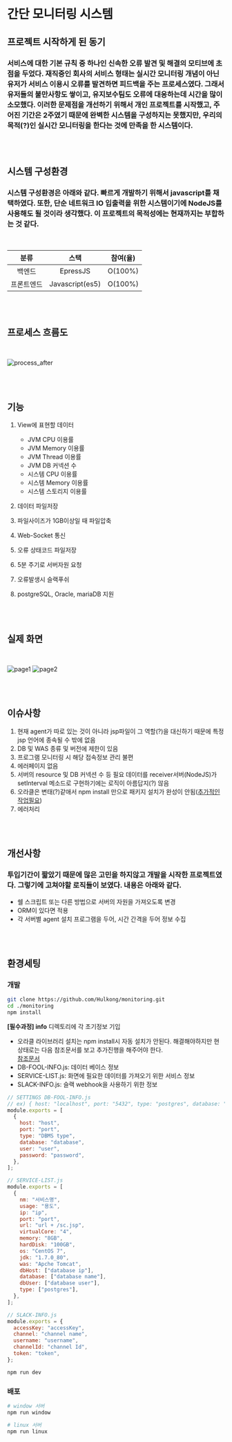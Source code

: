 # 간단 모니터링 시스템

## 프로젝트 시작하게 된 동기

### 서비스에 대한 기본 규칙 중 하나인 신속한 오류 발견 및 해결의 모티브에 초점을 두었다. 재직중인 회사의 서비스 형태는 실시간 모니터링 개념이 아닌 유저가 서비스 이용시 오류를 발견하면 피드백을 주는 프로세스였다. 그래서 유저들의 불만사항도 쌓이고, 유지보수팀도 오류에 대응하는데 시간을 많이 소모했다. 이러한 문제점을 개선하기 위해서 개인 프로젝트를 시작했고, 주어진 기간은 2주였기 때문에 완벽한 시스템을 구성하지는 못했지만, 우리의 목적(?)인 실시간 모니터링을 한다는 것에 만족을 한 시스템이다.

<br/><br/>

## 시스템 구성환경

### 시스템 구성환경은 아래와 같다. 빠르게 개발하기 위해서 javascript를 채택하였다. 또한, 단순 네트워크 IO 입출력을 위한 시스템이기에 NodeJS를 사용해도 될 것이라 생각했다. 이 프로젝트의 목적성에는 현재까지는 부합하는 것 같다.

<br/>

|    분류    |      스택       | 참여(율) |
| :--------: | :-------------: | :------: |
|   백엔드   |    EpressJS     | O(100%)  |
| 프론트엔드 | Javascript(es5) | O(100%)  |

<br/><br/>

## 프로세스 흐름도

<br/>

![process_after](./contents/process_after.png)

<br/><br/>

## 기능

1. View에 표현할 데이터

   - JVM CPU 이용률
   - JVM Memory 이용률
   - JVM Thread 이용률
   - JVM DB 커넥션 수
   - 시스템 CPU 이용률
   - 시스템 Memory 이용률
   - 시스템 스토리지 이용률

2. 데이터 파일저장

3. 파일사이즈가 1GB이상일 때 파일압축

4. Web-Socket 통신

5. 오류 상태코드 파일저장

6. 5분 주기로 서버자원 요청

7. 오류발생시 슬랙푸쉬

8. postgreSQL, Oracle, mariaDB 지원

<br/><br/>

## 실제 화면

<br/>

![page1](./contents/real_page1.png)
![page2](./contents/real_page2.png)

<br/><br/>

## 이슈사항

1. 현재 agent가 따로 있는 것이 아니라 jsp파일이 그 역할(?)을 대신하기 때문에 특정 jsp 언어에 종속될 수 밖에 없음
2. DB 및 WAS 종류 및 버전에 제한이 있음
3. 프로그램 모니터링 시 해당 접속정보 관리 불편
4. 에러페이지 없음
5. 서버의 resource 및 DB 커넥션 수 등 필요 데이터를 receiver서버(NodeJS)가 setInterval 메소드로 구현하기에는 로직이 아름답지(?) 않음
6. 오라클은 변태(?)같애서 npm install 만으로 패키지 설치가 완성이 안됨([추가적인 작업필요](https://lts0606.tistory.com/183))
7. 에러처리

<br/><br/>

## 개선사항

### 투입기간이 짧았기 때문에 많은 고민을 하지않고 개발을 시작한 프로젝트였다. 그렇기에 고쳐야할 로직들이 보였다. 내용은 아래와 같다.

- 쉘 스크립트 또는 다른 방법으로 서버의 자원을 가져오도록 변경
- ORM이 있다면 적용
- 각 서버별 agent 설치 프로그램을 두어, 시간 간격을 두어 정보 수집

<br/><br/>

## 환경세팅

### 개발

```bash
git clone https://github.com/Hulkong/monitoring.git
cd ./monitoring
npm install
```

**[필수과정] info** 디렉토리에 각 초기정보 기입

- 오라클 라이브러리 설치는 npm install시 자동 설치가 안된다. 해결해야하지만 현 상태로는 다음 참조문서를 보고 추가진행을 해주어야 한다.  
  [참조문서](https://lts0606.tistory.com/183)
- DB-FOOL-INFO.js: 데이터 베이스 정보
- SERVICE-LIST.js: 화면에 필요한 데이터를 가져오기 위한 서비스 정보
- SLACK-INFO.js: 슬랙 webhook을 사용하기 위한 정보

```javascript
// SETTINGS DB-FOOL-INFO.js
// ex) { host: "localhost", port: "5432", type: "postgres", database: "postgres", user: "postgres", password: "password"}
module.exports = [
  {
    host: "host",
    port: "port",
    type: "DBMS type",
    database: "database",
    user: "user",
    password: "password",
  },
];

// SERVICE-LIST.js
module.exports = [
  {
    nm: "서비스명",
    usage: "용도",
    ip: "ip",
    port: "port",
    url: "url + /sc.jsp",
    virtualCore: "4",
    memory: "8GB",
    hardDisk: "100GB",
    os: "CentOS 7",
    jdk: "1.7.0_80",
    was: "Apche Tomcat",
    dbHost: ["database ip"],
    database: ["database name"],
    dbUser: ["database user"],
    type: ["postgres"],
  },
];

// SLACK-INFO.js
module.exports = {
  accessKey: "accessKey",
  channel: "channel name",
  username: "username",
  channelId: "channel Id",
  token: "token",
};
```

```bash
npm run dev
```

### 배포

```bash
# window 서버
npm run window

# linux 서버
npm run linux
```
